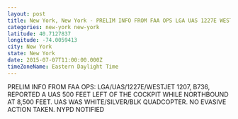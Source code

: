 ```yaml
---
layout: post
title: New York, New York - PRELIM INFO FROM FAA OPS LGA UAS 1227E WESTJET 1207 B736 REPORTED A UAS 500
categories: new-york new-york
latitude: 40.7127837
longitude: -74.0059413
city: New York
state: New York
date: 2015-07-07T11:00:00.000Z
timeZoneName: Eastern Daylight Time
---
```


PRELIM INFO FROM FAA OPS: LGA/UAS/1227E/WESTJET 1207, B736, REPORTED A UAS 500 FEET LEFT OF THE COCKPIT WHILE NORTHBOUND AT 8,500 FEET.  UAS WAS WHITE/SILVER/BLK QUADCOPTER.  NO EVASIVE ACTION TAKEN.  NYPD NOTIFIED 